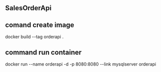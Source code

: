 ## SalesOrderApi

## comand create image
docker build --tag orderapi .

## command run container 
docker run --name orderapi -d -p 8080:8080 --link mysqlserver orderapi

